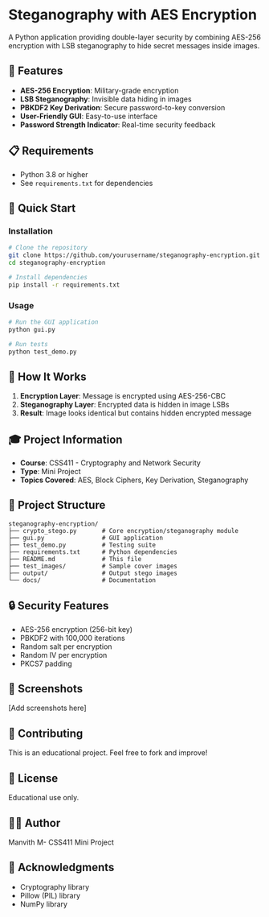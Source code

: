 # Steganography with AES Encryption

A Python application providing double-layer security by combining AES-256 encryption with LSB steganography to hide secret messages inside images.

## 🔐 Features

- **AES-256 Encryption**: Military-grade encryption
- **LSB Steganography**: Invisible data hiding in images
- **PBKDF2 Key Derivation**: Secure password-to-key conversion
- **User-Friendly GUI**: Easy-to-use interface
- **Password Strength Indicator**: Real-time security feedback

## 📋 Requirements

- Python 3.8 or higher
- See `requirements.txt` for dependencies

## 🚀 Quick Start

### Installation

```bash
# Clone the repository
git clone https://github.com/yourusername/steganography-encryption.git
cd steganography-encryption

# Install dependencies
pip install -r requirements.txt
```

### Usage

```bash
# Run the GUI application
python gui.py

# Run tests
python test_demo.py
```

## 📖 How It Works

1. **Encryption Layer**: Message is encrypted using AES-256-CBC
2. **Steganography Layer**: Encrypted data is hidden in image LSBs
3. **Result**: Image looks identical but contains hidden encrypted message

## 🎓 Project Information

- **Course**: CSS411 - Cryptography and Network Security
- **Type**: Mini Project
- **Topics Covered**: AES, Block Ciphers, Key Derivation, Steganography

## 📁 Project Structure

```
steganography-encryption/
├── crypto_stego.py       # Core encryption/steganography module
├── gui.py                # GUI application
├── test_demo.py          # Testing suite
├── requirements.txt      # Python dependencies
├── README.md             # This file
├── test_images/          # Sample cover images
├── output/               # Output stego images
└── docs/                 # Documentation
```

## 🔒 Security Features

- AES-256 encryption (256-bit key)
- PBKDF2 with 100,000 iterations
- Random salt per encryption
- Random IV per encryption
- PKCS7 padding

## 📸 Screenshots

[Add screenshots here]

## 🤝 Contributing

This is an educational project. Feel free to fork and improve!

## 📄 License

Educational use only.

## 👨‍💻 Author

Manvith M- CSS411 Mini Project

## 🙏 Acknowledgments

- Cryptography library
- Pillow (PIL) library
- NumPy library

